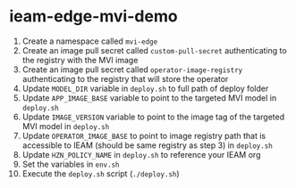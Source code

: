 # ieam-edge-mvi-demo

1. Create a namespace called `mvi-edge`
2. Create an image pull secret called `custom-pull-secret` authenticating to the registry with the MVI image
3. Create an image pull secret called `operator-image-registry` authenticating to the registry that will store the operator
4. Update `MODEL_DIR` variable in `deploy.sh` to full path of deploy folder
5. Update `APP_IMAGE_BASE` variable to point to the targeted MVI model in `deploy.sh`
6. Update `IMAGE_VERSION` variable to point to the image tag of the targeted MVI model in `deploy.sh`
7. Update `OPERATOR_IMAGE_BASE` to point to image registry path that is accessible to IEAM (should be same registry as step 3) in `deploy.sh`
8. Update `HZN_POLICY_NAME` in `deploy.sh` to reference your IEAM org
9. Set the variables in `env.sh`
10. Execute the `deploy.sh` script (`./deploy.sh`)